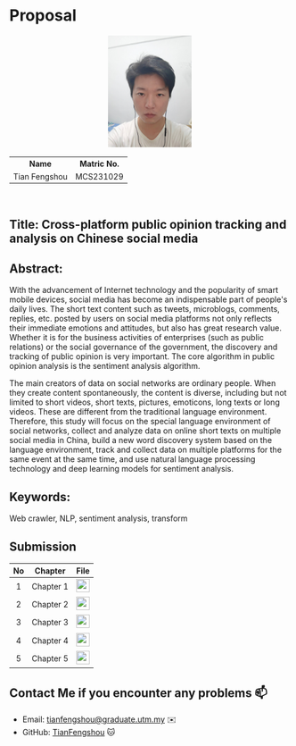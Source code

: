 # Proposal

<p align="center">
  <img height="200px" src="TianFengshou.jpg" />
</p>



<table align="center">
  <tr>
    <th>Name</th>
    <th>Matric No.</th>
  </tr>
  <tr>
    <td>Tian Fengshou</td>
    <td>MCS231029</td>
  </tr>
</table>
<br>

## Title: Cross-platform public opinion tracking and analysis on Chinese social media

## Abstract:
  With the advancement of Internet technology and the popularity of smart mobile devices, social media has become an indispensable part of people's daily lives. The short text content such as tweets, microblogs, comments, replies, etc. posted by users on social media platforms not only reflects their immediate emotions and attitudes, but also has great research value. Whether it is for the business activities of enterprises (such as public relations) or the social governance of the government, the discovery and tracking of public opinion is very important. The core algorithm in public opinion analysis is the sentiment analysis algorithm.

  The main creators of data on social networks are ordinary people. When they create content spontaneously, the content is diverse, including but not limited to short videos, short texts, pictures, emoticons, long texts or long videos. These are different from the traditional language environment. Therefore, this study will focus on the special language environment of social networks, collect and analyze data on online short texts on multiple social media in China, build a new word discovery system based on the language environment, track and collect data on multiple platforms for the same event at the same time, and use natural language processing technology and deep learning models for sentiment analysis.

## Keywords:

Web crawler, NLP, sentiment analysis, transform

## Submission

| No  | Chapter     |                                                 File |
| :-: | ---------- | :---------------------------------------------------------------------------------------------------: |
|  1  | Chapter 1 | <a href="./chapter1/Chapter1_Tian Fengshou_MCS231029.pdf"><img src="../../images/answer.png" width="24px" height="24px"></a> |
|  2  | Chapter 2 | <a href="./chapter2/Chapter2_Tian Fengshou_MCS231029.pdf"><img src="../../images/answer.png" width="24px" height="24px"></a> |
|  3  | Chapter 3 | <a href="./chapter3/Chapter3_Tian Fengshou_MCS231029.pdf"><img src="../../images/answer.png" width="24px" height="24px"></a> |
|  4  | Chapter 4 | <a href="./chapter4/Chapter4_Tian Fengshou_MCS231029.pdf"><img src="../../images/answer.png" width="24px" height="24px"></a> |
|  5  | Chapter 5 | <a href="./chapter5/Chapter4_Tian Fengshou_MCS231029.pdf"><img src="../../images/answer.png" width="24px" height="24px"></a> |

## Contact Me if you encounter any problems 📫

- Email: tianfengshou@graduate.utm.my ✉️
- GitHub: [TianFengshou](https://github.com/Tianfengshou) 🐱

